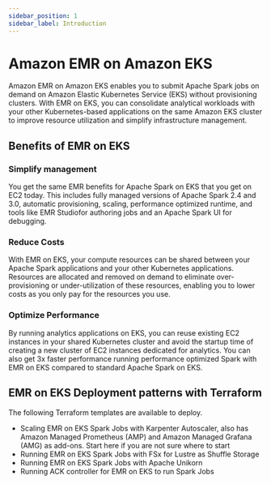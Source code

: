 ```yaml
---
sidebar_position: 1
sidebar_label: Introduction
---
```


# Amazon EMR on Amazon EKS
Amazon EMR on Amazon EKS enables you to submit Apache Spark jobs on demand on Amazon Elastic Kubernetes Service (EKS) without provisioning clusters. With EMR on EKS, you can consolidate analytical workloads with your other Kubernetes-based applications on the same Amazon EKS cluster to improve resource utilization and simplify infrastructure management.

## Benefits of EMR on EKS

### Simplify management
You get the same EMR benefits for Apache Spark on EKS that you get on EC2 today. This includes fully managed versions of Apache Spark 2.4 and 3.0, automatic provisioning, scaling, performance optimized runtime, and tools like EMR Studiofor authoring jobs and an Apache Spark UI for debugging.

### Reduce Costs
With EMR on EKS, your compute resources can be shared between your Apache Spark applications and your other Kubernetes applications. Resources are allocated and removed on demand to eliminate over-provisioning or under-utilization of these resources, enabling you to lower costs as you only pay for the resources you use.

### Optimize Performance
By running analytics applications on EKS, you can reuse existing EC2 instances in your shared Kubernetes cluster and avoid the startup time of creating a new cluster of EC2 instances dedicated for analytics. You can also get 3x faster performance running performance optimized Spark with EMR on EKS compared to standard Apache Spark on EKS.

## EMR on EKS Deployment patterns with Terraform

The following Terraform templates are available to deploy. 
- Scaling EMR on EKS Spark Jobs with Karpenter Autoscaler, also has Amazon Managed Prometheus (AMP) and Amazon Managed Grafana (AMG) as add-ons. Start here if you are not sure where to start
- Running EMR on EKS Spark Jobs with FSx for Lustre as Shuffle Storage
- Running EMR on EKS Spark Jobs with Apache Unikorn
- Running ACK controller for EMR on EKS to run Spark Jobs
